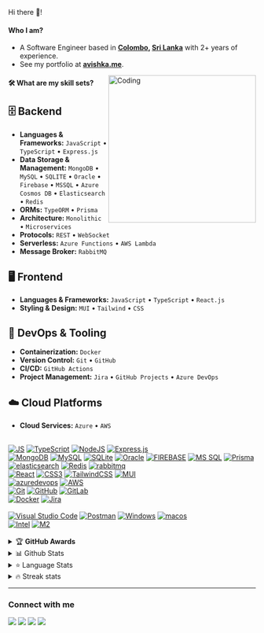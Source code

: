 Hi there 👋!

#### Who I am?

- A Software Engineer based in **[Colombo](https://en.wikipedia.org/wiki/colombo), [Sri Lanka](https://en.wikipedia.org/wiki/srilanka)** with 2+ years of experience.
- See my portfolio at **[avishka.me](https://www.avishka.me)**.

<!-- [![Typing SVG](https://readme-typing-svg.herokuapp.com/?lines=Backend+Developer Softwware)](https://git.io/typing-svg) -->
<img align="right" alt="Coding" src="https://user-images.githubusercontent.com/71955262/187441814-a68f5305-b6cc-4489-bf05-5a263afcd38c.gif"  width="300" height="300" />

<!--  ## <img src="https://media2.giphy.com/media/QssGEmpkyEOhBCb7e1/giphy.gif?cid=ecf05e47a0n3gi1bfqntqmob8g9aid1oyj2wr3ds3mg700bl&rid=giphy.gif" width ="25"><b>  Skills</b> -->

####  🛠️ What are my skill sets?
<!-- 
- 🗄️ **Backend:**

  - **Programming:** `JavaScript` • `TypeScript`
  - **Framework:**  `Express.js`
  - **Databases:** `MongoDB` • `MySQL` • `SQLITE` • `Oracle` • `Firebase` • `MSSQL` • `Azure Cosmos DB`
   - **ORMs:** `TypeORM` • `Prisma`
   - **Search Engine:** `Elasticsearch`
   - **Caching:** `Redis`
  - **System Architecture:** `Monolithic` • `Microservices`
  - **Protocol:** `REST` • `Web Socket`
  - **Serverless Compute:** `Azure Function` • `AWS Lambda`

- 🖥 **Frontend:**

  - **Programming:** `JavaScript` • `TypeScript`
  - **Framework/Library:** `React.js`
  - **UI Toolkit:** `MUI`
  - **Utils:** `Tailwind` • `CSS`

- 🎡 **Ecosystem:**
  - **Containerization:** `Docker`
  - **Version Control:** `Git` • `GitHub`
  - **CI/CD:** `Github Actions`
  - Cloud Services: `Azure`
  - **Project Management:** `Jira` • `GitHub Projects` • `Azure DevOps`

<!-- ###### Technologies -->
## 🗄️ **Backend**
- **Languages & Frameworks:** `JavaScript` • `TypeScript` • `Express.js`
- **Data Storage & Management:** `MongoDB` • `MySQL` • `SQLITE` • `Oracle` • `Firebase` • `MSSQL` • `Azure Cosmos DB` • `Elasticsearch` • `Redis`
- **ORMs:** `TypeORM` • `Prisma`
- **Architecture:** `Monolithic` • `Microservices`
- **Protocols:** `REST` • `WebSocket`
- **Serverless:** `Azure Functions` • `AWS Lambda`
- **Message Broker:** `RabbitMQ`


## 🖥 **Frontend**
- **Languages & Frameworks:** `JavaScript` • `TypeScript` • `React.js`
- **Styling & Design:** `MUI` • `Tailwind` • `CSS`

## 🎡 **DevOps & Tooling**
- **Containerization:** `Docker`
- **Version Control:** `Git` • `GitHub`
- **CI/CD:** `GitHub Actions`
- **Project Management:** `Jira` • `GitHub Projects` • `Azure DevOps`

## ☁️ **Cloud Platforms**
- **Cloud Services:** `Azure` • `AWS`

<br/>
<a href="#"><img alt="JS" src="https://img.shields.io/badge/JavaScript%20-%23F7DF1E.svg?style=for-the-badge&logo=javascript&logoColor=black" ></a>
<a href="#"><img alt="TypeScript" src="https://img.shields.io/badge/TypeScript%20-%23007ACC.svg?style=for-the-badge&logo=typescript&logoColor=white" ></a> 
<a href="#"><img alt="NodeJS" src="https://img.shields.io/badge/Node.js%20-%2343853D.svg?style=for-the-badge&logo=node-dot-js&logoColor=white" ></a>
<a href="#"><img alt="Express.js" src="https://img.shields.io/badge/Express.js%20-%23404d59.svg?style=for-the-badge&logo=express&logoColor=white"> </a>
<br>
<a href="#"><img alt="MongoDB" src ="https://img.shields.io/badge/MongoDB-%234ea94b.svg?style=for-the-badge&logo=mongodb&logoColor=white"></a>
<a href="#"><img alt="MySQL" src="https://img.shields.io/badge/MySQL-%2300f.svg?style=for-the-badge&logo=mysql&logoColor=white"></a>
<a href="#"><img alt="SQLite" src="https://img.shields.io/badge/SQLite-07405E?style=for-the-badge&logo=sqlite&logoColor=white" ></a>
<a href="#"><img alt="Oracle" src="https://img.shields.io/badge/Oracle-F80000?&style=for-the-badge&logo=Oracle&logoColor=white" ></a>
<a href="#"><img alt="FIREBASE" src="https://img.shields.io/badge/Firebase-007ACC?&style=for-the-badge&logo=firebase" ></a>
<a href="#"><img alt="MS SQL" src="https://img.shields.io/badge/MS%20SQL-CC2927?&style=for-the-badge&logo=microsoftsqlserver" ></a>
<a href="#"><img alt="Prisma" src="https://img.shields.io/badge/prisma-2D3748?style=for-the-badge&logo=prisma&logoColor=white"></a>
<br>
<a href="#"><img alt="elasticsearch" src="https://img.shields.io/badge/elasticsearch-005571.svg?style=for-the-badge&logo=elasticsearch&logoColor=white"></a>
<a href="#"><img alt="Redis" src="https://img.shields.io/badge/redis-DC382D?style=for-the-badge&logo=redis&logoColor=white"></a>
<a href="#"><img alt="rabbitmq" src="https://img.shields.io/badge/Rabbitmq-FF6600?style=for-the-badge&logo=rabbitmq&logoColor=white"></a>
<br>
<a href="#"><img alt="React" src="https://img.shields.io/badge/react-%2320232a.svg?style=for-the-badge&logo=react&logoColor=%2361DAFB"></a>
<a href="#"><img alt="CSS3" src="https://img.shields.io/badge/css3-%231572B6.svg?style=for-the-badge&logo=css3&logoColor=white"></a>
<a href="#"><img alt="TailwindCSS" src="https://img.shields.io/badge/tailwindcss-%2338B2AC.svg?style=for-the-badge&logo=tailwind-css&logoColor=white"></a>
<a href="#"><img alt="MUI" src="https://img.shields.io/badge/MUI-%230081CB.svg?style=for-the-badge&logo=mui&logoColor=white"></a>
<br>
<a href="#"><img alt="azuredevops" src="https://img.shields.io/badge/Azure-0078D7?style=for-the-badge&logo=azuredevops&logoColor=white" ></a>
<a href="#"><img alt="AWS" src="https://img.shields.io/badge/AWS-232F3E?style=for-the-badge&logo=amazonwebservices&logoColor=white"></a>
<br>
<a href="#"><img alt="Git" src="https://img.shields.io/badge/-Git-black?style=for-the-badge&logo=git" ></a>
<a href="#"><img alt="GitHub" src="https://img.shields.io/badge/-GitHub-181717?style=for-the-badge&logo=github" ></a>
<a href="#"><img alt="GitLab" src="https://img.shields.io/badge/GitLab-330F63?style=for-the-badge&logo=gitlab&logoColor=white" ></a>
<br>
<a href="#"><img alt="Docker" src="https://img.shields.io/badge/docker-%230db7ed.svg?style=for-the-badge&logo=docker&logoColor=white"></a>
<a href="#"><img alt="Jira" src="https://img.shields.io/badge/jira-%230A0FFF.svg?style=for-the-badge&logo=jira&logoColor=white"></a>
<br>
<br>
<a href="#"><img alt="Visual Studio Code" src="https://img.shields.io/badge/Visual%20Studio%20Code-0078d7.svg?style=for-the-badge&logo=visual-studio-code&logoColor=white"></a>
<a href="#"><img alt="Postman" src="https://img.shields.io/badge/Postman-FF6C37?style=for-the-badge&logo=postman&logoColor=white"></a>
<a href="#"><img alt="Windows" src="https://img.shields.io/badge/Windows-0078D6?&style=for-the-badge&logo=windows&logoColor=white" ></a>
<a href="#"><img alt="macos" src="https://img.shields.io/badge/macos-000000?&style=for-the-badge&logo=macos&logoColor=white" ></a>
<br>
<a href="#"><img alt="Intel" src="https://img.shields.io/badge/Intel-Core_i5_8th-0071C5?style=for-the-badge&logo=intel&logoColor=white" ></a>
<a href="#"><img alt="M2" src="https://img.shields.io/badge/M2-Pro-0071C5?style=for-the-badge&logo=apple&logoColor=white" ></a>
<br><br>
<!-- ## <img src="https://media2.giphy.com/media/QssGEmpkyEOhBCb7e1/giphy.gif?cid=ecf05e47a0n3gi1bfqntqmob8g9aid1oyj2wr3ds3mg700bl&rid=giphy.gif" width ="20"><b>&nbsp; IDEs and API Tools</b>
<br> -->



<!-- <a href="#"><img alt="Google_chrome" src="https://img.shields.io/badge/Google_chrome-4285F4?&style=for-the-badge&logo=Google-chrome&logoColor=white" ></a>
<a href="#"><img alt="Microsoft_Edge" src="https://img.shields.io/badge/Microsoft_Edge-0078D7?&style=for-the-badge&logo=Microsoft-edge&logoColor=whit" ></a>
<a href="#"><img alt="Brave" src="https://img.shields.io/badge/Brave-FF1B2D?&style=for-the-badge&logo=Brave&logoColor=white" ></a> -->


<details>
    <summary>&#127942 <b>GitHub Awards</b></summary><br/>

![Github Trophy](https://github-profile-trophy.vercel.app/?username=A-Samod)

</details>

<details>
  <summary>📊 Github Stats</summary>
<br><br>
  <img alt="Avishka Samod Github Stats" src="https://github-readme-stats.vercel.app/api?username=A-Samod&count_private=true&show_icons=true&theme=algolia" style="height:214px;"/>
</details>

<details>
  <summary>&#11088 Language Stats</summary>
<br><br>
    <img alt="Top Languages" src="https://github-readme-stats.vercel.app/api/top-langs/?username=A-Samod&theme=algolia&langs_count=15&layout=compact" />

</details>

<details>
<summary>🔥 Streak stats</summary>
<br><br>

[![GitHub Streak](https://github-readme-streak-stats.herokuapp.com?user=A-Samod&theme=highcontrast&hide_border=true)](https://git.io/streak-stats)

</details>
<!-- markdownlint-enable MD033 -->

---

### Connect with me

[<img src="https://img.shields.io/badge/Gmail-D14836?&style=for-the-badge&logo=gmail&logoColor=white"/>](mailto:asamod999@gmail.com)
[<img src="https://img.shields.io/badge/Facebook-1877F2?&style=for-the-badge&logo=facebook&logoColor=white"/>](https://www.facebook.com/avishka.samod.988)
[<img src="https://img.shields.io/badge/Twitter-1DA1F2?&style=for-the-badge&logo=twitter&logoColor=white"/>](https://twitter.com/@ASamod_)
[<img src="https://img.shields.io/badge/LinkedIn-0077B5?&style=for-the-badge&logo=linkedin&logoColor=white"/>](https://linkedin.com/in/avishkasamod)
